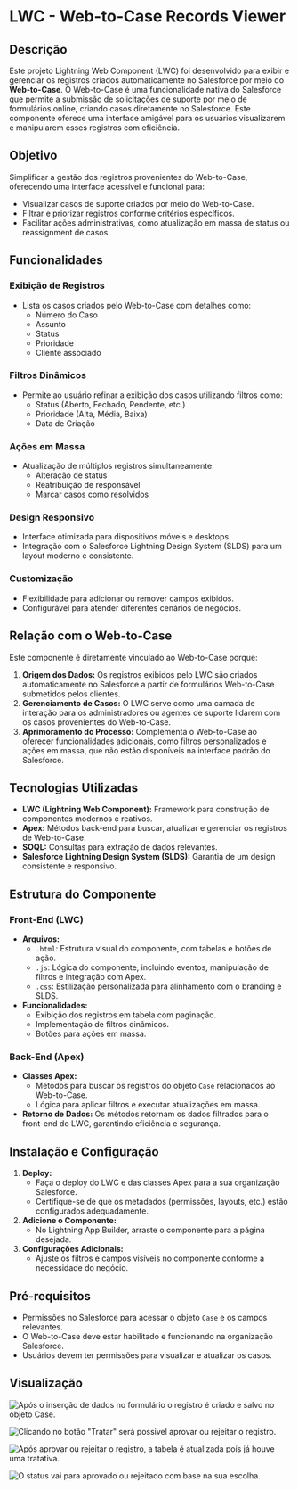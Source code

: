 # LWC - Web-to-Case Records Viewer

## Descrição
Este projeto Lightning Web Component (LWC) foi desenvolvido para exibir e gerenciar os registros criados automaticamente no Salesforce por meio do **Web-to-Case**. O Web-to-Case é uma funcionalidade nativa do Salesforce que permite a submissão de solicitações de suporte por meio de formulários online, criando casos diretamente no Salesforce. Este componente oferece uma interface amigável para os usuários visualizarem e manipularem esses registros com eficiência.

## Objetivo
Simplificar a gestão dos registros provenientes do Web-to-Case, oferecendo uma interface acessível e funcional para:
- Visualizar casos de suporte criados por meio do Web-to-Case.
- Filtrar e priorizar registros conforme critérios específicos.
- Facilitar ações administrativas, como atualização em massa de status ou reassignment de casos.

## Funcionalidades
### Exibição de Registros
- Lista os casos criados pelo Web-to-Case com detalhes como:
  - Número do Caso
  - Assunto
  - Status
  - Prioridade
  - Cliente associado

### Filtros Dinâmicos
- Permite ao usuário refinar a exibição dos casos utilizando filtros como:
  - Status (Aberto, Fechado, Pendente, etc.)
  - Prioridade (Alta, Média, Baixa)
  - Data de Criação

### Ações em Massa
- Atualização de múltiplos registros simultaneamente:
  - Alteração de status
  - Reatribuição de responsável
  - Marcar casos como resolvidos

### Design Responsivo
- Interface otimizada para dispositivos móveis e desktops.
- Integração com o Salesforce Lightning Design System (SLDS) para um layout moderno e consistente.

### Customização
- Flexibilidade para adicionar ou remover campos exibidos.
- Configurável para atender diferentes cenários de negócios.

## Relação com o Web-to-Case
Este componente é diretamente vinculado ao Web-to-Case porque:
1. **Origem dos Dados:** Os registros exibidos pelo LWC são criados automaticamente no Salesforce a partir de formulários Web-to-Case submetidos pelos clientes.
2. **Gerenciamento de Casos:** O LWC serve como uma camada de interação para os administradores ou agentes de suporte lidarem com os casos provenientes do Web-to-Case.
3. **Aprimoramento do Processo:** Complementa o Web-to-Case ao oferecer funcionalidades adicionais, como filtros personalizados e ações em massa, que não estão disponíveis na interface padrão do Salesforce.

## Tecnologias Utilizadas
- **LWC (Lightning Web Component):** Framework para construção de componentes modernos e reativos.
- **Apex:** Métodos back-end para buscar, atualizar e gerenciar os registros de Web-to-Case.
- **SOQL:** Consultas para extração de dados relevantes.
- **Salesforce Lightning Design System (SLDS):** Garantia de um design consistente e responsivo.

## Estrutura do Componente
### Front-End (LWC)
- **Arquivos:**
  - `.html`: Estrutura visual do componente, com tabelas e botões de ação.
  - `.js`: Lógica do componente, incluindo eventos, manipulação de filtros e integração com Apex.
  - `.css`: Estilização personalizada para alinhamento com o branding e SLDS.
- **Funcionalidades:** 
  - Exibição dos registros em tabela com paginação.
  - Implementação de filtros dinâmicos.
  - Botões para ações em massa.

### Back-End (Apex)
- **Classes Apex:**
  - Métodos para buscar os registros do objeto `Case` relacionados ao Web-to-Case.
  - Lógica para aplicar filtros e executar atualizações em massa.
- **Retorno de Dados:** Os métodos retornam os dados filtrados para o front-end do LWC, garantindo eficiência e segurança.

## Instalação e Configuração
1. **Deploy:**
   - Faça o deploy do LWC e das classes Apex para a sua organização Salesforce.
   - Certifique-se de que os metadados (permissões, layouts, etc.) estão configurados adequadamente.
2. **Adicione o Componente:**
   - No Lightning App Builder, arraste o componente para a página desejada.
3. **Configurações Adicionais:**
   - Ajuste os filtros e campos visíveis no componente conforme a necessidade do negócio.

## Pré-requisitos
- Permissões no Salesforce para acessar o objeto `Case` e os campos relevantes.
- O Web-to-Case deve estar habilitado e funcionando na organização Salesforce.
- Usuários devem ter permissões para visualizar e atualizar os casos.

## Visualização

![Após o inserção de dados no formulário o registro é criado e salvo no objeto Case.](image.png)

![Clicando no botão "Tratar" será possivel aprovar ou rejeitar o registro.](image-1.png)

![Após aprovar ou rejeitar o registro, a tabela é atualizada pois já houve uma tratativa.](image-2.png)

![O status vai para aprovado ou rejeitado com base na sua escolha.](image-3.png)